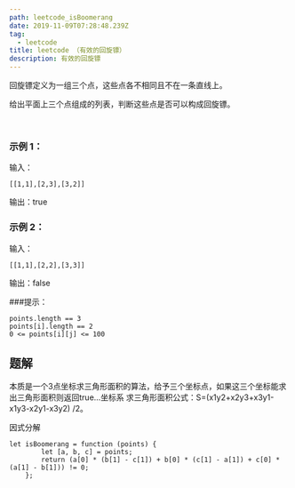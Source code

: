 ```yaml
---
path: leetcode_isBoomerang
date: 2019-11-09T07:28:48.239Z
tag:
  - leetcode
title: leetcode （有效的回旋镖）
description: 有效的回旋镖
---
```

回旋镖定义为一组三个点，这些点各不相同且不在一条直线上。

给出平面上三个点组成的列表，判断这些点是否可以构成回旋镖。

 

### 示例 1：

输入：

```[[1,1],[2,3],[3,2]]```

输出：true

### 示例 2：

输入：

```[[1,1],[2,2],[3,3]]```

输出：false
 

###提示：

```
points.length == 3
points[i].length == 2
0 <= points[i][j] <= 100
```

## 题解

本质是一个3点坐标求三角形面积的算法，给予三个坐标点，如果这三个坐标能求出三角形面积则返回true...坐标系 求三角形面积公式：S=(x1y2+x2y3+x3y1-x1y3-x2y1-x3y2) /2。

 因式分解

```
let isBoomerang = function (points) {
		let [a, b, c] = points;
		return (a[0] * (b[1] - c[1]) + b[0] * (c[1] - a[1]) + c[0] * (a[1] - b[1])) != 0;
	};
```
